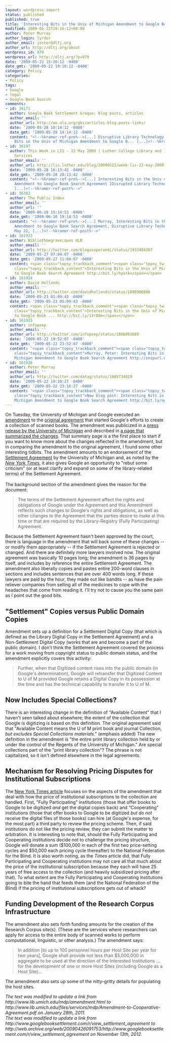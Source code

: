 ```yaml
---
layout: wordpress-import
status: published
published: true
title: 'Interesting Bits in the Univ of Michigan Amendment to Google Book Search Agreement'
modified: 2009-05-22T19:16:12+00:00
author: Peter Murray
author_login: lyrdor
author_email: jester@dltj.org
author_url: http://dltj.org/about
wordpress_id: 979
wordpress_url: http://dltj.org/?p=979
date: '2009-05-22 15:16:12 -0400'
date_gmt: '2009-05-22 19:16:12 -0400'
category: Policy
categories:
- Policy
tags:
- Google
- legal
- Google Book Search
comments:
- id: 36171
  author: Google Book Settlement &raquo; Blog posts, articles
  author_email: ''
  author_url: http://wo.ala.org/gbs/articles-blog-posts-links/
  date: '2009-05-28 10:14:12 -0400'
  date_gmt: '2009-05-28 14:14:12 -0400'
  content: "<!--%kramer-ref-pre%-->[...] Disruptive Library Technology Jester: Interesting
    Bits in the Univ of Michigan Amendment to Google B... [...]<!--%kramer-ref-post%-->"
- id: 36197
  author: This Week in LIS - 22 May 2009 | Luther College Library and Information
    Services
  author_email: ''
  author_url: http://lis.luther.edu/blog/20090522/week-lis-22-may-2009
  date: '2009-05-28 16:13:42 -0400'
  date_gmt: '2009-05-28 20:13:42 -0400'
  content: "<!--%kramer-ref-pre%-->[...] Interesting Bits in the Univ of Michigan
    Amendment to Google Book Search Agreement [Disrupted Library Technology Jester]
    [...]<!--%kramer-ref-post%-->"
- id: 36382
  author: The Public Index
  author_email: ''
  author_url: ''
  date: '2009-06-10 15:14:53 -0400'
  date_gmt: '2009-06-10 19:14:53 -0400'
  content: "<!--%kramer-ref-pre%-->[...] Murray, Interesting Bits in the Univ of Michigan
    Amendment to Google Book Search Agreement, Disruptive Library Technology Jester,
    May 22, [...]<!--%kramer-ref-post%-->"
- id: 161923
  author: Biblioth&egrave;ques ULB
  author_email: ''
  author_url: http://twitter.com/blogusoperandi/status/1933484387
  date: '2009-05-27 07:04:07 -0400'
  date_gmt: '2009-05-27 11:04:07 -0400'
  content: <span class="topsy_trackback_comment"><span class="topsy_twitter_username"><span
    class="topsy_trackback_content">Interesting Bits in the Univ of Michigan Amendment
    to Google Book Search Agreement http://bit.ly/hyxrk</span></span>
- id: 161924
  author: David Hollonds
  author_email: ''
  author_url: http://twitter.com/davidhollonds/status/1888906806
  date: '2009-05-23 01:09:43 -0400'
  date_gmt: '2009-05-23 05:09:43 -0400'
  content: <span class="topsy_trackback_comment"><span class="topsy_twitter_username"><span
    class="topsy_trackback_content">Interesting Bits in the Univ of Michigan Amendment
    to Google Book ... http://bit.ly/14r0Gm</span></span>
- id: 161925
  author: infopeep
  author_email: ''
  author_url: http://twitter.com/infopeep/status/1886093689
  date: '2009-05-22 19:52:07 -0400'
  date_gmt: '2009-05-22 23:52:07 -0400'
  content: '<span class="topsy_trackback_comment"><span class="topsy_twitter_username"><span
    class="topsy_trackback_content">Murray, Peter: Interesting Bits in the Univ of
    Michigan Amendment to Google Book Search Agreement http://snipurl.com/iknro</span></span>'
- id: 161926
  author: Peter Murray
  author_email: ''
  author_url: http://twitter.com/datag/status/1885734819
  date: '2009-05-22 19:16:27 -0400'
  date_gmt: '2009-05-22 23:16:27 -0400'
  content: '<span class="topsy_trackback_comment"><span class="topsy_twitter_username"><span
    class="topsy_trackback_content">New blog post: Interesting Bits in the Univ of
    Michigan Amendment to Google Book Search Agreement http://bit.ly/ugCfD</span></span>'
---
```

<p>On Tuesday, the University of Michigan and Google executed an <a href="http://www.lib.umich.edu/mdp/Amendment-to-Cooperative-Agreement.pdf" title="http://www.lib.umich.edu/mdp/Amendment-to-Cooperative-Agreement.pdf">amendment</a> to the <a href="http://www.lib.umich.edu/mdp/um-google-cooperative-agreement.pdf" title="http://www.lib.umich.edu/mdp/um-google-cooperative-agreement.pdf">original agreement</a> that started Google's efforts to create a collection of scanned books.  The amendment was publicized in a <a href="http://www.ns.umich.edu/htdocs/releases/story.php?id=7162" title="U-M first to sign new digitization agreement with Google">press release by the University of Michigan</a> and described in <a href="http://www.lib.umich.edu/files/services/mdp/Amendment-to-Cooperative-Agreement.pdf" title="UM Library: The University of Michigan and Google Amended Digitization Agreement">a page that summarized the changes</a>.  That summary page is a the first place to start if you want to know more about the changes reflected in the amendment, but in comparing the amendment to the original agreement, I found some other interesting tidbits.  The amendment amounts to an endorsement of the <a href="http://web.archive.org/web/20090426091753/http://www.googlebooksettlement.com/r/view_settlement_agreement" title="Settlement Agreement (in English) - Google Books Settlement">Settlement Agreement</a> by the University of Michigan and, as noted by the <a href="http://www.nytimes.com/2009/05/21/technology/companies/21google.html" title="http://www.nytimes.com/2009/05/21/technology/companies/21google.html"><i>New York Times</i></a>, it also gives Google an opportunity to "rebut some criticism" (or at least clarify and expand on some of the library-related terms) of the Settlement Agreement.<br />
<!--more--><br />
The background section of the amendment gives the reason for the document:<br />
<blockquote>The terms of the Settlement Agreement affect the rights and obligations of Google under the Agreement and this Amendment reflects such changes to Google's rights and obligations, as well as other changes to the Agreement that the parties desire to make at this time or that are required by the Library-Registry (Fully Participating) Agreement.</p></blockquote>
<p>  Because the Settlement Agreement hasn't been approved by the court, there is language in the amendment that will back some of these changes -- or modify them appropriately -- if the Settlement Agreement is rejected or changed.  And there are definitely more lawyers involved now.  The original agreement was basically 10 pages long; the amendment is 36 pages by itself, and includes by reference the entire Settlement Agreement.  The amendment also liberally copies and pastes entire 200-word clauses in sections and includes sentences that are over 400 words long.  If these lawyers are paid by the hour, they made out like bandits -- as have the pain reliever companies from selling all of the medicines to cope with the headaches that come from reading it.  I'll try not to cause you the same pain as I point out the good bits.</p>
<h2>"Settlement" Copies versus Public Domain Copies</h2>
<p>Amendment sets up a definition for a Settlement Digital Copy (that which is defined as the Library Digital Copy in the Settlement Agreement) and a Non-Settlement Digital Copy (works that are and become a part of the public domain).  I don't think the Settlement Agreement covered the process for a work moving from copyright status to public domain status, and the amendment explicitly covers this activity:<br />
<blockquote>Further, when that Digitized content rises into the public domain (in Google's determination), Google will retransfer that Digitized Content to U of M provided Google retains a Digital Copy in its possession at the time and has the technical capability to transfer it to U of M.</p></blockquote>
<h2>Now Includes Special Collections?</h2>
<p>There is an interesting change in the definition of "Available Content" that I haven't seen talked about elsewhere; the extent of the collection that Google is digitizing is based on this definition.  The original agreement said that "Available Content means the U of M print book and journal Collection, <em>but excludes Special Collections materials</em>." (emphasis added)  The new definition in the amendment is "the entire print library collection held by or under the control of the Regents of the University of Michigan."  Are special collections part of the "print library collection"?  The phrase is not capitalized, so it isn't defined elsewhere in the legal agreements.</p>
<h2>Mechanism for Resolving Pricing Disputes for Institutional Subscriptions</h2>
<p>The <a href="http://www.nytimes.com/2009/05/21/technology/companies/21google.html" title="http://www.nytimes.com/2009/05/21/technology/companies/21google.html">New York Times article</a> focuses on the aspects of the amendment that deal with how the price of institutional subscriptions to the collection are handled.  First, "Fully Participating" institutions (those that offer books to Google to be digitized <em>and</em> get the digital copies back) and "Cooperating" institutions (those that offer books to Google to be digitized <em>but do not</em> receive the digital files of those books) can hire (at Google's expense, for the most part) a third party to review the pricing scheme.  Then, if said institutions do not like the pricing review, they can submit the matter to arbitration.  It is interesting to note that, should the Fully Participating and Cooperating institutions decide not to challenge the pricing structure, Google will donate a sum ($100,000 in each of the first two price-setting cycles and $50,000 each pricing cycle thereafter) to the National Federation for the Blind.  It is also worth noting, as the <i>Times</i> article did, that Fully Participating and Cooperating institutions may not care all that much about the price of the institutional subscription because they each will have 25 years of free access to the collection (and heavily subsidized pricing after that).  To what extent are the Fully Participating and Cooperating institutions going to bite the hand that feeds them (and the National Federation of the Blind) if the pricing of institutional subscriptions gets out of whack?</p>
<h2>Funding Development of the Research Corpus Infrastructure</h2>
<p>The amendment also sets forth funding amounts for the creation of the Research Corpus site(s).  (These are the services where researchers can apply for access to the entire body of scanned works to perform computational, linguistic, or other analysis.)  The amendment says:<br />
<blockquote>In addition [to up to 100 personnel hours per Host Site per year for two years], Google shall provide not less than $5,000,000 in aggregate to be used at the direction of the Interested Institutions ... for the development of one or more Host Sites (including Google as a Host Site)...</p></blockquote>
<p>  The amendment also sets up some of the nitty-gritty details for populating the host sites.
<p style="padding:0;margin:0;font-style:italic;">The text was modified to update a link from http://www.lib.umich.edu/mdp/amendment.html to http://www.lib.umich.edu/files/services/mdp/Amendment-to-Cooperative-Agreement.pdf on January 28th, 2011.</p>
<p style="padding:0;margin:0;font-style:italic;">The text was modified to update a link from http://www.googlebooksettlement.com/r/view_settlement_agreement to http://web.archive.org/web/20090426091753/http://www.googlebooksettlement.com/r/view_settlement_agreement on November 13th, 2012.</p>
